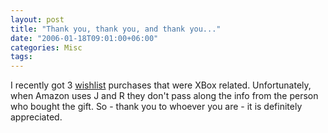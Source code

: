 ```yaml
---
layout: post
title: "Thank you, thank you, and thank you..."
date: "2006-01-18T09:01:00+06:00"
categories: Misc 
tags: 
---
```


I recently got 3 <a href="http://www.amazon.com/o/registry/2TCL1D08EZEYE">wishlist</a> purchases that were XBox related. Unfortunately, when Amazon uses J and R they don't pass along the info from the person who bought the gift. So - thank you to whoever you are - it is definitely appreciated.
